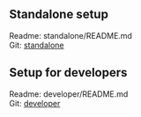 ## Standalone setup
Readme: standalone/README.md   
Git: [standalone](https://github.com/stts-se/pronlex/blob/master/install/standalone)

## Setup for developers
Readme: developer/README.md   
Git: [developer](https://github.com/stts-se/pronlex/blob/master/install/developer)

